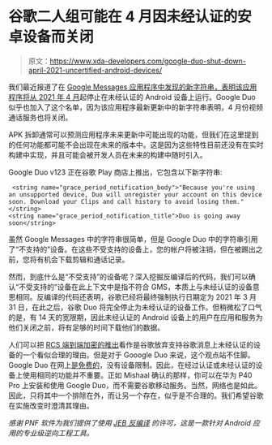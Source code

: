 # 谷歌二人组可能在 4 月因未经认证的安卓设备而关闭

> 原文：<https://www.xda-developers.com/google-duo-shut-down-april-2021-uncertified-android-devices/>

我们最近报道了在 [Google Messages 应用程序中发现的新字符串，表明该应用程序将从 2021 年 4 月](https://www.xda-developers.com/google-messages-stop-working-uncertified-android-phones-april-2021/)起停止在未经认证的 Android 设备上运行。Google Duo 似乎也加入了这个名单，因为该应用程序最新更新中的新字符串表明，4 月份视频通话服务也将关闭。

APK 拆卸通常可以预测应用程序未来更新中可能出现的功能，但我们在这里提到的任何功能都可能不会出现在未来的版本中。这是因为这些特性目前还没有在实时构建中实现，并且可能会被开发人员在未来的构建中随时引入。

Google Duo v123 正在谷歌 Play 商店上推出，它包含以下新字符串:

```
 <string name="grace_period_notification_body">"Because you're using an unsupported device, Duo will unregister your account on this device soon. Download your Clips and call history to avoid losing them."</string>
<string name="grace_period_notification_title">Duo is going away soon</string> 
```

虽然 Google Messages 中的字符串很简单，但是 Google Duo 中的字符串引用了“不支持的”设备。在这些不受支持的设备上，您的帐户将被注销，但在被踢出之前，您将有机会下载剪辑和通话记录。

然而，到底什么是“不受支持”的设备呢？深入挖掘反编译后的代码，我们可以确认“不受支持的”设备在此上下文中是指不符合 GMS，本质上与未经认证的设备意思相同。反编译的代码还表明，谷歌已经将最终强制执行日期定为 2021 年 3 月 31 日，在此之后，谷歌 Duo 将完全停止为未经认证的设备工作。但稍微松了口气的是，有 14 天的宽限期，因此未经认证的 Android 设备上的用户在应用和服务为他们关闭之前，将有足够的时间下载他们的数据。

人们可以把 [RCS 端到端加密的推出](https://www.xda-developers.com/google-rcs-e2ee-messages/)看作是谷歌放弃支持谷歌消息上未经认证的设备的一个看似合理的理由。但是对于 Gooogle Duo 来说，这个观点站不住脚。Google Duo 在网上[是免费的](https://duo.google.com/)，没有设备限制。因此，在经过认证或未经认证的设备上使用相同的功能并不重要。正如 Mishaal 确认的那样，你可以在华为 P40 Pro 上安装和使用 Google Duo，而不需要谷歌移动服务。当然，网络也是如此。因此，只将其中一个排除在外，而让另一个存在，似乎是不合理的。我们希望谷歌在实施改变时澄清其理由。

*感谢 PNF 软件为我们提供了使用* *[JEB 反编译](https://www.pnfsoftware.com/?aid=xdadev)* *的许可，这是一款针对 Android 应用的专业级逆向工程工具。*